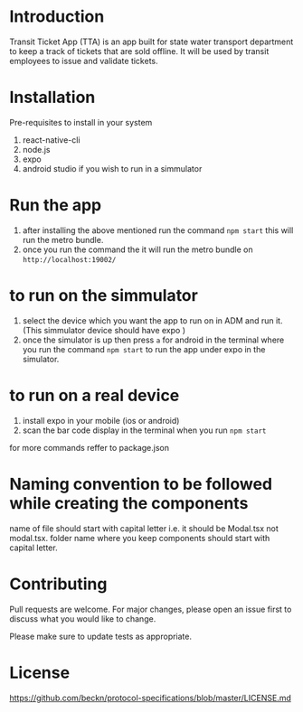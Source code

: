 # Introduction
Transit Ticket App (TTA) is an app built for state water transport department to keep a track of tickets that are sold offline. It will be used by transit employees to issue and validate tickets.
# Installation
Pre-requisites to install in your system
1. react-native-cli
2. node.js
3. expo
4. android studio if you wish to run in a simmulator

# Run the app
1. after installing the above mentioned run the command `npm start` this will run the metro bundle.
2. once you run the command the it will run the metro bundle on `http://localhost:19002/`
  # to run on the simmulator
  1.  select the device which you want the app to run on in ADM and run it. (This simmulator device should have expo )
  2. once the simulator is up then press `a` for android in the terminal where you run the command `npm start` to run the app under expo in the simulator.

  # to run on a real device
  1. install expo in your mobile (ios or android)
  2. scan the bar code display in the terminal when you run `npm start`

for more commands reffer to package.json

# Naming convention to be followed while creating the components
  name of file should start with capital letter i.e. it should be Modal.tsx not modal.tsx.
  folder name where you keep components should start with capital letter.

# Contributing
Pull requests are welcome. For major changes, please open an issue first to discuss what you would like to change.

Please make sure to update tests as appropriate.

# License
https://github.com/beckn/protocol-specifications/blob/master/LICENSE.md
